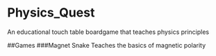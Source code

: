 # Physics_Quest
An educational touch table boardgame that teaches physics principles

##Games
###Magnet Snake
Teaches the basics of magnetic polarity